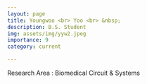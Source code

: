 ```yaml
---
layout: page
title: Youngwoo <br> Yoo <br> &nbsp;
description: B.S. Student
img: assets/img/yyw2.jpeg
importance: 9
category: current

---
```


Research Area : Biomedical Circuit & Systems
